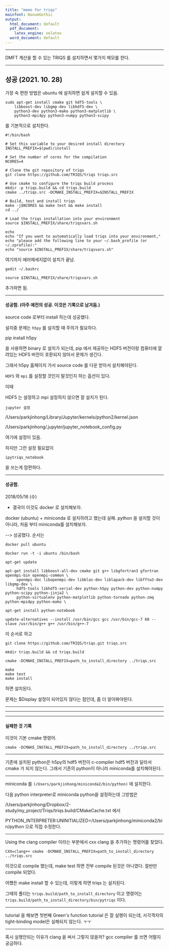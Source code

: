 ```yaml
---
title: "memo for triqs"
mainfont: NanumGothic
output:
  html_document: default
  pdf_document:
    latex_engine: xelatex
  word_document: default
---
```






***



DMFT 계산을 할 수 있는 TRIQS 를 설치하면서 몇가지 메모를 한다. 


***



## 성공 (2021. 10. 28)

가장 속 편한 방법은 ubuntu 에 설치하면 쉽게 설치할 수 있음.


    sudo apt-get install cmake git hdf5-tools \
        libboost-dev libgmp-dev libhdf5-dev \
        python3-dev python3-mako python3-matplotlib \
        python3-mpi4py python3-numpy python3-scipy

를 기본적으로 설치한다.


    #!/bin/bash

    # Set this variable to your desired install directory
    INSTALL_PREFIX=$(pwd)/install

    # Set the number of cores for the compilation
    NCORES=4

    # Clone the git repository of triqs
    git clone https://github.com/TRIQS/triqs triqs.src

    # Use cmake to configure the triqs build process    
    mkdir -p triqs.build && cd triqs.build
    cmake ../triqs.src -DCMAKE_INSTALL_PREFIX=$INSTALL_PREFIX

    # Build, test and install triqs
    make -j$NCORES && make test && make install
    cd ../

    # Load the triqs installation into your environment
    source $INSTALL_PREFIX/share/triqsvars.sh

    echo 
    echo "If you want to automatically load triqs into your environment,"
    echo "please add the following line to your ~/.bash_profile (or ~/.zprofile):"
    echo "source $INSTALL_PREFIX/share/triqsvars.sh"


여기까지 에러메세지없이 설치가 끝남.


>
    gedit ~/.bashrc

    source $INSTALL_PREFIX/share/triqsvars.sh

추가하면 됨.



-------
#### 성공함. (아주 예전의 성공.  이것은 기록으로 남겨둠.)

source code 로부터 install 하는데 성공했다.

설치중 문제는 `h5py` 를 설치할 때 주의가 필요하다. 

pip install h5py

을 사용하면 binary 로 설치가 되는데, pip 에서 제공하는 HDF5 버전이랑 컴퓨터에 깔려있는 HDF5 버전이 호환되지 않아서 문제가 생긴다. 

그래서 h5py 홈페이지 가서 source code 를 다운 받아서 설치해야된다. 

`HDF5` 와 `mpi` 를 설정할 것인지 말것인지 하는 옵션이 있다. 

이때

HDF5 는 설정하고 mpi 설정하지 않으면 잘 설치가 된다. 

`jupyter 설정`

/Users/parkjinhong/Library/Jupyter/kernels/python2/kernel.json

/Users/parkjinhong/.jupyter/jupyter_notebook_config.py 

여기에 설정이 있음.

하지만 그런 설정 필요없이

```
ipytriqs_notebook 
```

을 쓰는게 맘편하다. 



***



#### 성공함.

2018/05/16 (수)  

* 결국이 이것도 docker 로 설치해보자.

docker (ubuntu) + miniconda 로 설치하려고 했는데 실패. python 을 설치할 것이 아니라, 처음 부터 miniconda를 설치해보자.

--> 성공했다. 순서는


```
docker pull ubuntu
```

```
docker run -t -i ubuntu /bin/bash
```

```
apt-get update
```

```
apt-get install libboost-all-dev cmake git g++ libgfortran3 gfortran openmpi-bin openmpi-common \
     openmpi-doc libopenmpi-dev libblas-dev liblapack-dev libfftw3-dev libgmp-dev \
     hdf5-tools libhdf5-serial-dev python-h5py python-dev python-numpy python-scipy python-jinja2 \
     python-virtualenv python-matplotlib python-tornado python-zmq python-mpi4py python-mako \
```

```
apt-get install python-notebook
```

```
update-alternatives --install /usr/bin/gcc gcc /usr/bin/gcc-7 60 --slave /usr/bin/g++ g++ /usr/bin/g++-7
```


이 순서로 하고

```
git clone https://github.com/TRIQS/triqs.git triqs.src
```

```
mkdir triqs.build && cd triqs.build
```

```
cmake -DCMAKE_INSTALL_PREFIX=path_to_install_directory ../triqs.src
```

```
make
make test
make install
```

하면 설치된다.

문제는 $Display  설정이 되어있지 않다는 점인데, 좀 더 알아봐야된다.



***

***

***

#### 실패한 것 기록

이것이 기본 cmake 명령어.

```
cmake -DCMAKE_INSTALL_PREFIX=path_to_install_directory ../triqs.src
```

***

기존에 설치된 python은 h5py의 hdf5 버전이 c-compiler hdf5 버전과 달라서 cmake 가 되지 않는다. 그래서 기존의 python이 아니라 miniconda를 설치해야된다.  

***

miniconda 를 `(/Users/parkjinhong/miniconda2/bin/python)` 에 설치한다.

다음 python interpreter로 miniconda python을 설정하는데 그방법은

/Users/parkjinhong/Dropbox/2-study/my_project/Triqs/triqs.build/CMakeCache.txt 에서

PYTHON_INTERPRETER:UNINITIALIZED=/Users/parkjinhong/miniconda2/bin/python 으로 직접 수정한다.


***

Using the clang compiler 이라는 부분에서 cxx clang 을 추가하는 명령어를 찾았다.

```
CXX=clang++ cmake -DCMAKE_INSTALL_PREFIX=path_to_install_directory ../triqs.src
```
이것으로 compile 했는데, make test 하면 전부 compile 된것은 아니였다. 절반만 compile 되었다.

어쨌든 make install 할 수 있는데, 이렇게 하면 triqs 는 설치된다.

그때의 폴더는 `triqs.build/path_to_install_directory` 이고 명령어는   `triqs.build/path_to_install_directory/bin/pytriqs` 이다.


***
tutorial 을 해보면 첫번째 Green's function tutorial 은 잘 실행이 되는데,  사각격자의 tight-binding model은 실해되지 않는다. ㅜㅜ



***

혹시 실행안되는 이유가 clang 을 써서 그렇지 않을까?  gcc compiler 를 쓰면 어떨지 궁금하다.






